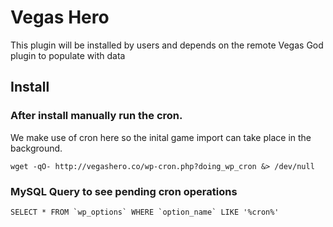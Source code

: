 # Vegas Hero 

This plugin will be installed by users and depends on the remote Vegas God plugin to populate with data

## Install

### After install manually run the cron. 

We make use of cron here so the inital game import can take place in the background. 

    wget -qO- http://vegashero.co/wp-cron.php?doing_wp_cron &> /dev/null

### MySQL Query to see pending cron operations
    
    SELECT * FROM `wp_options` WHERE `option_name` LIKE '%cron%'





